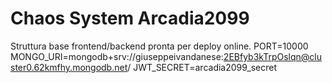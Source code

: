 # Chaos System Arcadia2099

Struttura base frontend/backend pronta per deploy online.
PORT=10000
MONGO_URI=mongodb+srv://giuseppeivandanese:2EBfyb3kTrpOslqn@cluster0.62kmfhy.mongodb.net/
JWT_SECRET=arcadia2099_secret

























